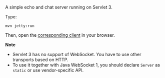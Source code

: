 A simple echo and chat server running on Servlet 3. 

Type:

```
mvn jetty:run
```

Then, open the [corresponding client](http://jsbin.com/pocet/8/watch?js,console) in your browser.

**Note**

* Servlet 3 has no support of WebSocket. You have to use other transports based on HTTP.
* To use it together with Java WebSocket 1, you should declare `Server` as `static` or use vendor-specific API.